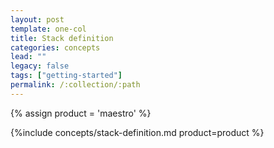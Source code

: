 ```yaml
---
layout: post
template: one-col
title: Stack definition
categories: concepts
lead: ""
legacy: false
tags: ["getting-started"]
permalink: /:collection/:path
---
```

{% assign product = 'maestro' %}

{%include concepts/stack-definition.md product=product %}
